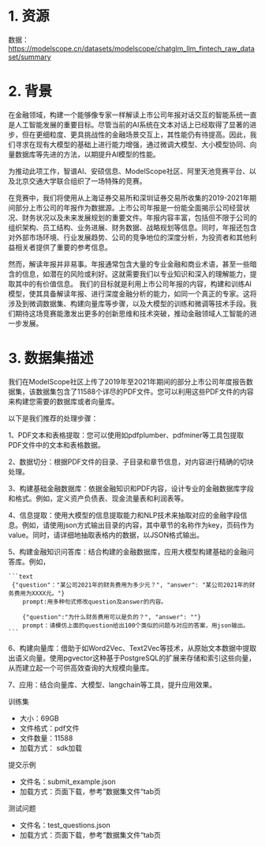# 1. 资源

数据：https://modelscope.cn/datasets/modelscope/chatglm_llm_fintech_raw_dataset/summary

# 2. 背景

在金融领域，构建一个能够像专家一样解读上市公司年报对话交互的智能系统一直是人工智能发展的重要目标。尽管当前的AI系统在文本对话上已经取得了显著的进步，但在更细粒度、更具挑战性的金融场景交互上，其性能仍有待提高。因此，我们寻求在现有大模型的基础上进行能力增强，通过微调大模型、大小模型协同、向量数据库等先进的方法，以期提升AI模型的性能。

为推动此项工作，智谱AI、安硕信息、ModelScope社区、阿里天池竞赛平台、以及北京交通大学联合组织了一场特殊的竞赛。

在竞赛中，我们将使用从上海证券交易所和深圳证券交易所收集的2019-2021年期间部分上市公司的年报作为数据源。上市公司年报是一份能全面揭示公司经营状况、财务状况以及未来发展规划的重要文件。年报内容丰富，包括但不限于公司的组织架构、员工结构、业务进展、财务数据、战略规划等信息。同时，年报还包含对外部市场环境、行业发展趋势、公司的竞争地位的深度分析，为投资者和其他利益相关者提供了重要的参考信息。

然而，解读年报并非易事。年报通常包含大量的专业金融和商业术语，甚至一些暗含的信息，如潜在的风险或利好。这就需要我们以专业知识和深入的理解能力，提取其中的有价值信息。 我们的目标就是利用上市公司年报的内容，构建和训练AI模型，使其具备解读年报、进行深度金融分析的能力，如同一个真正的专家。这将涉及到微调数据集、构建向量库等步骤，以及大模型的训练和微调等技术手段。我们期待这场竞赛能激发出更多的创新思维和技术突破，推动金融领域人工智能的进一步发展。

# 3. 数据集描述

我们在ModelScope社区上传了2019年至2021年期间的部分上市公司年度报告数据集，该数据集包含了11588个详尽的PDF文件。您可以利用这些PDF文件的内容来构建您需要的数据库或者向量库。

以下是我们推荐的处理步骤：

1、PDF文本和表格提取：您可以使用如pdfplumber、pdfminer等工具包提取PDF文件中的文本和表格数据。

2、数据切分：根据PDF文件的目录、子目录和章节信息，对内容进行精确的切块处理。

3、构建基础金融数据库：依据金融知识和PDF内容，设计专业的金融数据库字段和格式。例如，定义资产负债表、现金流量表和利润表等。

4、信息提取：使用大模型的信息提取能力和NLP技术来抽取对应的金融字段信息。例如，请使用json方式输出目录的内容，其中章节的名称作为key，页码作为value。同时，请详细地抽取表格内的数据，以JSON格式输出。

5、构建金融知识问答库：结合构建的金融数据库，应用大模型构建基础的金融问答库。例如，

    ```text
     {"question"："某公司2021年的财务费用为多少元？", "answer": "某公司2021年的财务费用为XXXX元。"}
        prompt:用多种句式修改question及answer的内容。
    
        {"question":"为什么财务费用可以是负的？", "answer": ""}
        prompt：请模仿上面的question给出100个类似的问题与对应的答案，用json输出。
    ```

6、构建向量库：借助于如Word2Vec、Text2Vec等技术，从原始文本数据中提取出语义向量。使用pgvector这种基于PostgreSQL的扩展来存储和索引这些向量，从而建立起一个可供高效查询的大规模向量库。

7、应用：结合向量库、大模型、langchain等工具，提升应用效果。

训练集
- 大小：69GB
- 文件格式：pdf文件
- 文件数量：11588
- 加载方式： sdk加载

提交示例
- 文件名：submit_example.json
- 加载方式：页面下载，参考”数据集文件“tab页

测试问题
- 文件名：test_questions.json
- 加载方式：页面下载，参考”数据集文件“tab页
